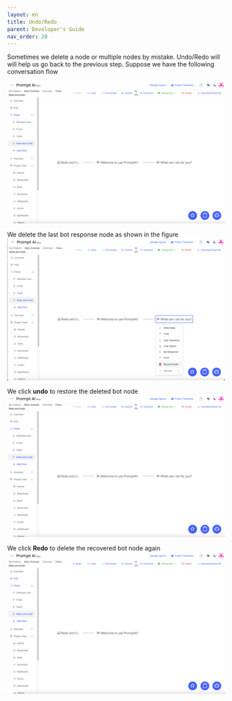 ```yaml
---
layout: en
title: Undo/Redo
parent: Developer's Guide
nav_order: 20
---
```


Sometimes we delete a node or multiple nodes by mistake.  Undo/Redo will will help us go back to the previous step.  Suppose we have the following conversation flow

![001-redo_undo](/assets/images/tutorial/redo_undo/01-redo_undo.png)

We delete the last bot response node as shown in the figure
![02-redo_undo](/assets/images/tutorial/redo_undo/02-redo_undo.png)

We click **undo** to restore the deleted bot node
![03-redo_undo](/assets/images/tutorial/redo_undo/03-redo_undo.png)

We click **Redo** to delete the recovered bot node again
![04-redo_undo](/assets/images/tutorial/redo_undo/04-redo_undo.png)
